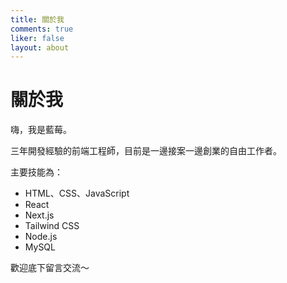 ```yaml
---
title: 關於我
comments: true
liker: false
layout: about
---
```


# 關於我

嗨，我是藍莓。

三年開發經驗的前端工程師，目前是一邊接案一邊創業的自由工作者。

主要技能為：

* HTML、CSS、JavaScript
* React
* Next.js
* Tailwind CSS
* Node.js
* MySQL

歡迎底下留言交流～